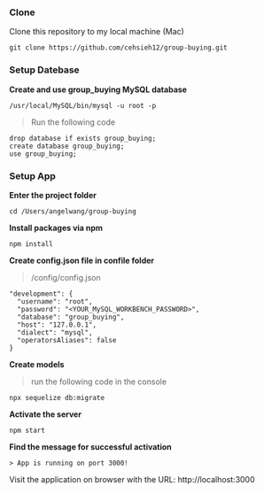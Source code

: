 ### Clone

Clone this repository to my local machine (Mac)

```
git clone https://github.com/cehsieh12/group-buying.git
```

### Setup Datebase

**Create and use group_buying MySQL database**
```
/usr/local/MySQL/bin/mysql -u root -p
```
> Run the following code
```
drop database if exists group_buying;
create database group_buying;
use group_buying;
```

### Setup App

**Enter the project folder**

```
cd /Users/angelwang/group-buying
```

**Install packages via npm**

```
npm install
```

**Create config.json file in confile folder**

> /config/config.json
```
"development": {
  "username": "root",
  "password": "<YOUR_MySQL_WORKBENCH_PASSWORD>",
  "database": "group_buying",
  "host": "127.0.0.1",
  "dialect": "mysql",
  "operatorsAliases": false
}

```

**Create models**

> run the following code in the console
```
npx sequelize db:migrate
```

**Activate the server**

```
npm start
```

**Find the message for successful activation**

```
> App is running on port 3000!
```
Visit the application on browser with the URL: http://localhost:3000


